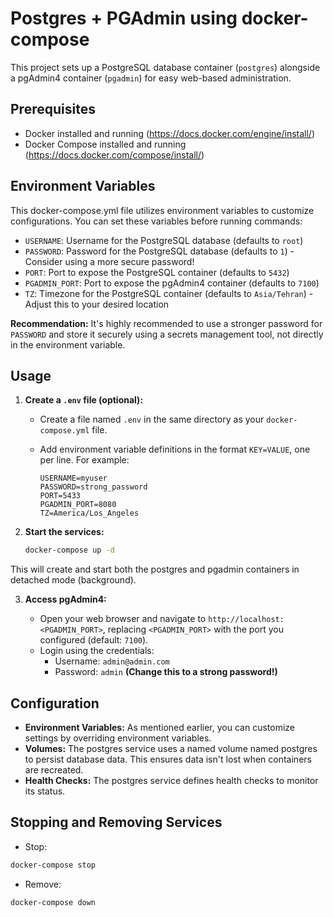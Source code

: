 # Postgres + PGAdmin using docker-compose

This project sets up a PostgreSQL database container (`postgres`) alongside a pgAdmin4 container (`pgadmin`) for easy web-based administration.

## Prerequisites

* Docker installed and running (https://docs.docker.com/engine/install/)
* Docker Compose installed and running (https://docs.docker.com/compose/install/)

## Environment Variables

This docker-compose.yml file utilizes environment variables to customize configurations. You can set these variables before running commands:

* `USERNAME`: Username for the PostgreSQL database (defaults to `root`)
* `PASSWORD`: Password for the PostgreSQL database (defaults to `1`) - Consider using a more secure password!
* `PORT`: Port to expose the PostgreSQL container (defaults to `5432`)
* `PGADMIN_PORT`: Port to expose the pgAdmin4 container (defaults to `7100`)
* `TZ`: Timezone for the PostgreSQL container (defaults to `Asia/Tehran`) - Adjust this to your desired location

**Recommendation:** It's highly recommended to use a stronger password for `PASSWORD` and store it securely using a secrets management tool, not directly in the environment variable.

## Usage

1. **Create a `.env` file (optional):**
    - Create a file named `.env` in the same directory as your `docker-compose.yml` file.
    - Add environment variable definitions in the format `KEY=VALUE`, one per line. For example:

      ```
      USERNAME=myuser
      PASSWORD=strong_password
      PORT=5433
      PGADMIN_PORT=8080
      TZ=America/Los_Angeles
      ```

2. **Start the services:**

   ```bash
   docker-compose up -d
   ```
This will create and start both the postgres and pgadmin containers in detached mode (background).

3. **Access pgAdmin4:**

   - Open your web browser and navigate to `http://localhost:<PGADMIN_PORT>`, replacing `<PGADMIN_PORT>` with the port you configured (default: `7100`).
   - Login using the credentials:
      - Username: `admin@admin.com`
      - Password: `admin` **(Change this to a strong password!)**
## Configuration
- **Environment Variables:** As mentioned earlier, you can customize settings by overriding environment variables.
- **Volumes:** The postgres service uses a named volume named postgres to persist database data. This ensures data isn't lost when containers are recreated.
- **Health Checks:** The postgres service defines health checks to monitor its status.
## Stopping and Removing Services
- Stop:

```Bash
docker-compose stop
```
- Remove:

```Bash
docker-compose down
```
